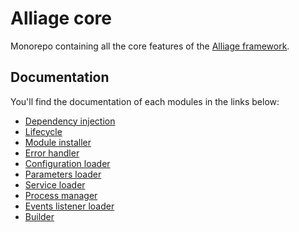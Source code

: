 # Alliage core

Monorepo containing all the core features of the [Alliage framework](https://github.com/alliage-framework/framework).

## Documentation

You'll find the documentation of each modules in the links below:

- [Dependency injection](packages/dependency-injection)
- [Lifecycle](packages/lifecycle)
- [Module installer](packages/module-installer)
- [Error handler](packages/error-handler)
- [Configuration loader](packages/configuration-loader)
- [Parameters loader](packages/parameters-loader)
- [Service loader](packages/service-loader)
- [Process manager](packages/process-manager)
- [Events listener loader](packages/events-listener-loader)
- [Builder](packages/builder)
